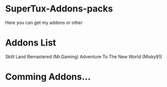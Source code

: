 # SuperTux-Addons-packs
Here you can get my addons or other

# Addons List

Skitt Land Remastered (Mr.Gaming)
Adventure To The New World (Misky91)

# Comming Addons...
